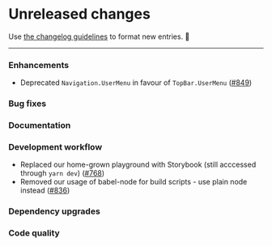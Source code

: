 # Unreleased changes

Use [the changelog guidelines](https://git.io/polaris-changelog-guidelines) to format new entries. 💜

---

### Enhancements

- Deprecated `Navigation.UserMenu` in favour of `TopBar.UserMenu` ([#849](https://github.com/Shopify/polaris-react/pull/849))

### Bug fixes

### Documentation

### Development workflow

- Replaced our home-grown playground with Storybook (still acccessed through `yarn dev`) ([#768](https://github.com/Shopify/polaris-react/pull/768))
- Removed our usage of babel-node for build scripts - use plain node instead ([#836](https://github.com/Shopify/polaris-react/pull/836))

### Dependency upgrades

### Code quality
